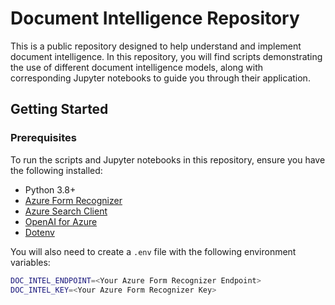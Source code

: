# Document Intelligence Repository

This is a public repository designed to help understand and implement document intelligence. In this repository, you will find scripts demonstrating the use of different document intelligence models, along with corresponding Jupyter notebooks to guide you through their application.

## Getting Started

### Prerequisites

To run the scripts and Jupyter notebooks in this repository, ensure you have the following installed:

- Python 3.8+
- [Azure Form Recognizer](https://learn.microsoft.com/en-us/azure/applied-ai-services/form-recognizer/overview)
- [Azure Search Client](https://learn.microsoft.com/en-us/azure/search/search-what-is-azure-search)
- [OpenAI for Azure](https://learn.microsoft.com/en-us/azure/cognitive-services/openai/overview)
- [Dotenv](https://pypi.org/project/python-dotenv/)

You will also need to create a `.env` file with the following environment variables:

```bash
DOC_INTEL_ENDPOINT=<Your Azure Form Recognizer Endpoint>
DOC_INTEL_KEY=<Your Azure Form Recognizer Key>
